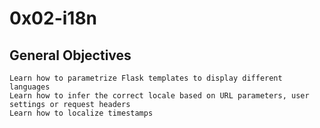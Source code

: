 # 0x02-i18n

## General Objectives

    Learn how to parametrize Flask templates to display different languages
    Learn how to infer the correct locale based on URL parameters, user settings or request headers
    Learn how to localize timestamps